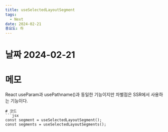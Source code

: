 ```yaml
---
title: useSelectedLayoutSegment
tags:
  - Next
date: 2024-02-21
중요도: 하
---
```

# 날짜  2024-02-21

# 메모
React useParam과 usePathname()과 동일한 기능이지만  차별점은  SSR에서 사용하는 기능이다.

```
# 코드
```jsx
const segment = useSelectedLayoutSegment();
const segments = useSelectedLayoutSegments();
```